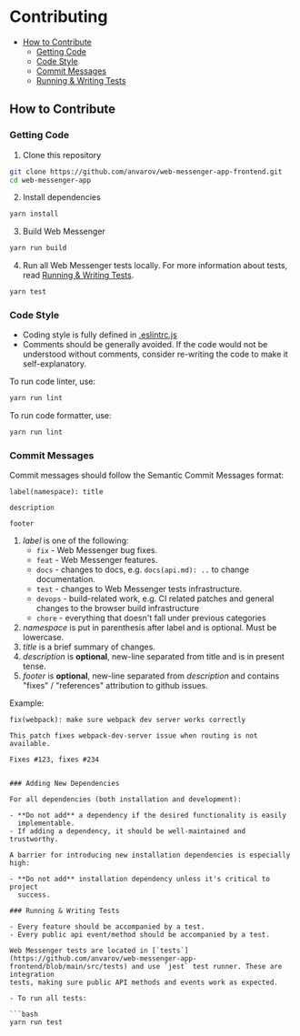 # Contributing

- [How to Contribute](#how-to-contribute)
  - [Getting Code](#getting-code)
  - [Code Style](#code-style)
  - [Commit Messages](#commit-messages)
  <!-- - [Writing Documentation](#writing-documentation) -->
  - [Running & Writing Tests](#running--writing-tests)

## How to Contribute

### Getting Code

1. Clone this repository

```bash
git clone https://github.com/anvarov/web-messenger-app-frontend.git
cd web-messenger-app
```

2. Install dependencies

```bash
yarn install
```

3. Build Web Messenger

```bash
yarn run build
```

4. Run all Web Messenger tests locally. For more information about tests, read
   [Running & Writing Tests](#running--writing-tests).

```bash
yarn test
```

### Code Style

- Coding style is fully defined in
  [.eslintrc.js](https://github.com/anvarov/web-messenger-app-frontend/blob/main/.eslintrc.js)
- Comments should be generally avoided. If the code would not be understood
  without comments, consider re-writing the code to make it self-explanatory.

To run code linter, use:

```bash
yarn run lint
```

To run code formatter, use:

```bash
yarn run lint
```

### Commit Messages

Commit messages should follow the Semantic Commit Messages format:

```
label(namespace): title

description

footer
```

1. _label_ is one of the following:
   - `fix` - Web Messenger bug fixes.
   - `feat` - Web Messenger features.
   - `docs` - changes to docs, e.g. `docs(api.md): ..` to change documentation.
   - `test` - changes to Web Messenger tests infrastructure.
   - `devops` - build-related work, e.g. CI related patches and general changes
     to the browser build infrastructure
   - `chore` - everything that doesn't fall under previous categories
2. _namespace_ is put in parenthesis after label and is optional. Must be
   lowercase.
3. _title_ is a brief summary of changes.
4. _description_ is **optional**, new-line separated from title and is in
   present tense.
5. _footer_ is **optional**, new-line separated from _description_ and contains
   "fixes" / "references" attribution to github issues.

Example:

```
fix(webpack): make sure webpack dev server works correctly

This patch fixes webpack-dev-server issue when routing is not available.

Fixes #123, fixes #234
```

<!-- ### Writing Documentation

All API classes, methods, and events should have a description in
[`docs/src`](https://github.com/microsoft/Web Messenger/blob/main/docs/src).
There's a [documentation linter](https://github.com/microsoft/Web
Messenger/tree/main/utils/doclint) which makes sure documentation is aligned
with the codebase.

To run the documentation linter, use:

```bash
yarn run doc -->

````

### Adding New Dependencies

For all dependencies (both installation and development):

- **Do not add** a dependency if the desired functionality is easily
  implementable.
- If adding a dependency, it should be well-maintained and trustworthy.

A barrier for introducing new installation dependencies is especially high:

- **Do not add** installation dependency unless it's critical to project
  success.

### Running & Writing Tests

- Every feature should be accompanied by a test.
- Every public api event/method should be accompanied by a test.

Web Messenger tests are located in [`tests`](https://github.com/anvarov/web-messenger-app-frontend/blob/main/src/tests) and use `jest` test runner. These are integration
tests, making sure public API methods and events work as expected.

- To run all tests:

```bash
yarn run test
````
